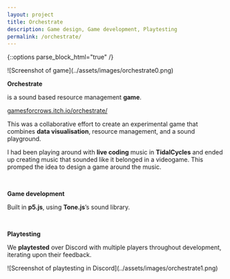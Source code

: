 ```yaml
---
layout: project
title: Orchestrate
description: Game design, Game development, Playtesting
permalink: /orchestrate/
---
```

{::options parse_block_html="true" /}

<div class="col-12 mb-5">
![Screenshot of game](../assets/images/orchestrate0.png)
</div>

<div class="col-12 offset-sm-0 col-md-8 offset-md-2 col-lg-6 offset-lg-3 vertical-center">

**Orchestrate**

<div class="indent">

is a sound based resource management **game**.

[gamesforcrows.itch.io/orchestrate/](https://gamesforcrows.itch.io/orchestrate/)

This was a collaborative effort to create an experimental game that combines **data visualisation**, resource management, and a sound playground.

I had been playing around with **live coding** music in **TidalCycles** and ended up creating music that sounded like it belonged in a videogame. This promped the idea to design a game around the music.

</div><br>

**Game development**

<div class="indent">

Built in **p5.js**, using **Tone.js**’s sound library.

</div><br>

**Playtesting**

<div class="indent">

We **playtested** over Discord with multiple players throughout development, iterating upon their feedback.

</div>

</div>

<div class="col-12 mt-5">
![Screenshot of playtesting in Discord](../assets/images/orchestrate1.png)
</div>
